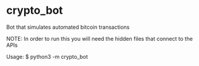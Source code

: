 # crypto_bot
Bot that simulates automated bitcoin transactions

NOTE: In order to run this you will need the hidden files that connect to the APIs

Usage:
$ python3 -m crypto_bot
